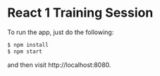 # React 1 Training Session

To run the app, just do the following:

```sh
$ npm install
$ npm start
```

and then visit http://localhost:8080.